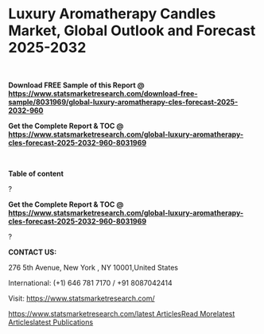 <h1>Luxury Aromatherapy Candles Market, Global Outlook and Forecast 2025-2032</h1><br/><p><strong>Download FREE Sample of this Report @ <a href="https://www.statsmarketresearch.com/download-free-sample/8031969/global-luxury-aromatherapy-cles-forecast-2025-2032-960">https://www.statsmarketresearch.com/download-free-sample/8031969/global-luxury-aromatherapy-cles-forecast-2025-2032-960</a></strong></p>
 
 
 
 <div><b>Get the Complete Report & TOC @ <a href="https://www.statsmarketresearch.com/global-luxury-aromatherapy-cles-forecast-2025-2032-960-8031969">https://www.statsmarketresearch.com/global-luxury-aromatherapy-cles-forecast-2025-2032-960-8031969</a></b></div>
 
 
 
 <p><br />
 
 <b>Table of content</b></p>
 
 
 
 <p>? </p>
 
 
 
 <div><b>Get the Complete Report & TOC @ <a href="https://www.statsmarketresearch.com/global-luxury-aromatherapy-cles-forecast-2025-2032-960-8031969">https://www.statsmarketresearch.com/global-luxury-aromatherapy-cles-forecast-2025-2032-960-8031969</a></b></div>
 
 
 
 <p>? </p>
 
 
 
 <p><b>CONTACT US:</b><br />
 
 276 5th Avenue, New York , NY 10001,United States<br />
 
 International: (+1) 646 781 7170 / +91 8087042414<br />
 
 Visit: <a href="https://www.statsmarketresearch.com/">https://www.statsmarketresearch.com/</a><br />
 
 <a href="https://gyeongbokgung.com">https://www.statsmarketresearch.com/</a><a href="https://hallyeomaritime.com">latest Articles</a><a href="https://jingwansa.com">Read More</a><a href="https://nguoiviet.jp/">latest Articles</a><a href="https://www.intelmarketresearch.com/">latest Publications</a></p>